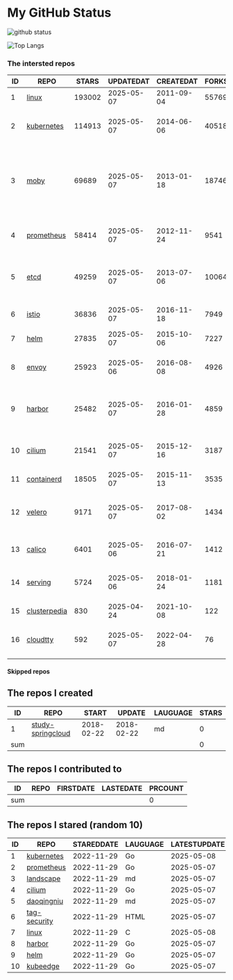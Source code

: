 # My GitHub Status

<img src="https://github-readme-stats-1.yihong0618.vercel.app/api?username=daoqingniu&show_icons=true&&&hide_title=true&count_private=true" alt="github status" />

![Top Langs](https://github-readme-stats-1.yihong0618.vercel.app/api/top-langs/?username=daoqingniu&layout=compact)

<!--START_SECTION:github_repos-->
### The intersted repos
| ID |                              REPO                               | STARS  | UPDATEDAT  | CREATEDAT  | FORKSCOUNT |                                                DESCRIPTIONS                                                |
|----|-----------------------------------------------------------------|--------|------------|------------|------------|------------------------------------------------------------------------------------------------------------|
|  1 | [linux](https://github.com/torvalds/linux)                      | 193002 | 2025-05-07 | 2011-09-04 |      55769 | Linux kernel source tree                                                                                   |
|  2 | [kubernetes](https://github.com/kubernetes/kubernetes)          | 114913 | 2025-05-07 | 2014-06-06 |      40518 | Production-Grade Container Scheduling and Management                                                       |
|  3 | [moby](https://github.com/moby/moby)                            |  69689 | 2025-05-07 | 2013-01-18 |      18746 | The Moby Project - a collaborative project for the container ecosystem to assemble container-based systems |
|  4 | [prometheus](https://github.com/prometheus/prometheus)          |  58414 | 2025-05-07 | 2012-11-24 |       9541 | The Prometheus monitoring system and time series database.                                                 |
|  5 | [etcd](https://github.com/etcd-io/etcd)                         |  49259 | 2025-05-07 | 2013-07-06 |      10064 | Distributed reliable key-value store for the most critical data of a distributed system                    |
|  6 | [istio](https://github.com/istio/istio)                         |  36836 | 2025-05-07 | 2016-11-18 |       7949 | Connect, secure, control, and observe services.                                                            |
|  7 | [helm](https://github.com/helm/helm)                            |  27835 | 2025-05-07 | 2015-10-06 |       7227 | The Kubernetes Package Manager                                                                             |
|  8 | [envoy](https://github.com/envoyproxy/envoy)                    |  25923 | 2025-05-06 | 2016-08-08 |       4926 | Cloud-native high-performance edge/middle/service proxy                                                    |
|  9 | [harbor](https://github.com/goharbor/harbor)                    |  25482 | 2025-05-07 | 2016-01-28 |       4859 | An open source trusted cloud native registry project that stores, signs, and scans content.                |
| 10 | [cilium](https://github.com/cilium/cilium)                      |  21541 | 2025-05-07 | 2015-12-16 |       3187 | eBPF-based Networking, Security, and Observability                                                         |
| 11 | [containerd](https://github.com/containerd/containerd)          |  18505 | 2025-05-07 | 2015-11-13 |       3535 | An open and reliable container runtime                                                                     |
| 12 | [velero](https://github.com/vmware-tanzu/velero)                |   9171 | 2025-05-07 | 2017-08-02 |       1434 | Backup and migrate Kubernetes applications and their persistent volumes                                    |
| 13 | [calico](https://github.com/projectcalico/calico)               |   6401 | 2025-05-06 | 2016-07-21 |       1412 | Cloud native networking and network security                                                               |
| 14 | [serving](https://github.com/knative/serving)                   |   5724 | 2025-05-06 | 2018-01-24 |       1181 | Kubernetes-based, scale-to-zero, request-driven compute                                                    |
| 15 | [clusterpedia](https://github.com/clusterpedia-io/clusterpedia) |    830 | 2025-04-24 | 2021-10-08 |        122 | The Encyclopedia of Kubernetes clusters                                                                    |
| 16 | [cloudtty](https://github.com/cloudtty/cloudtty)                |    592 | 2025-05-07 | 2022-04-28 |         76 | A Friendly Kubernetes CloudShell (Web Terminal) !                                                          |



#### Skipped repos
<!--END_SECTION:github_repos-->

<!--START_SECTION:my_github-->
## The repos I created
| ID  |                                 REPO                                 |   START    |   UPDATE   | LAUGUAGE | STARS |
|-----|----------------------------------------------------------------------|------------|------------|----------|-------|
|   1 | [study-springcloud](https://github.com/daoqingniu/study-springcloud) | 2018-02-22 | 2018-02-22 | md       |     0 |
| sum |                                                                      |            |            |          |     0 |

## The repos I contributed to
| ID  | REPO | FIRSTDATE | LASTEDATE | PRCOUNT |
|-----|------|-----------|-----------|---------|
| sum |      |           |           |       0 |

## The repos I stared (random 10)
| ID |                          REPO                          | STAREDDATE | LAUGUAGE | LATESTUPDATE |
|----|--------------------------------------------------------|------------|----------|--------------|
|  1 | [kubernetes](https://github.com/kubernetes/kubernetes) | 2022-11-29 | Go       | 2025-05-08   |
|  2 | [prometheus](https://github.com/prometheus/prometheus) | 2022-11-29 | Go       | 2025-05-07   |
|  3 | [landscape](https://github.com/cncf/landscape)         | 2022-11-29 | md       | 2025-05-07   |
|  4 | [cilium](https://github.com/cilium/cilium)             | 2022-11-29 | Go       | 2025-05-07   |
|  5 | [daoqingniu](https://github.com/daoqingniu/daoqingniu) | 2022-11-29 | md       | 2025-05-07   |
|  6 | [tag-security](https://github.com/cncf/tag-security)   | 2022-11-29 | HTML     | 2025-05-07   |
|  7 | [linux](https://github.com/torvalds/linux)             | 2022-11-29 | C        | 2025-05-08   |
|  8 | [harbor](https://github.com/goharbor/harbor)           | 2022-11-29 | Go       | 2025-05-07   |
|  9 | [helm](https://github.com/helm/helm)                   | 2022-11-29 | Go       | 2025-05-07   |
| 10 | [kubeedge](https://github.com/kubeedge/kubeedge)       | 2022-11-29 | Go       | 2025-05-07   |

<!--END_SECTION:my_github-->
